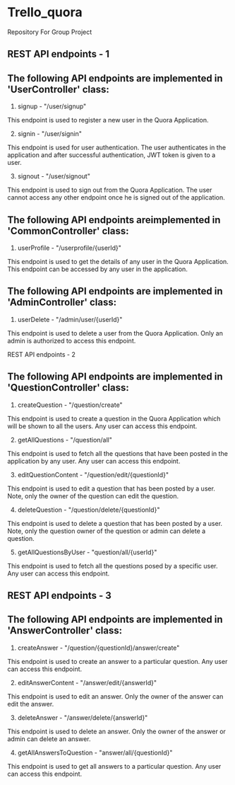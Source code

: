 # Trello_quora
Repository For Group Project

REST API endpoints - 1
------------------------------------------------------------------------------------------------------------------------------
The following API endpoints are implemented in 'UserController' class:
------------------------------------------------------------------------------------------------------------------------------
1. signup - "/user/signup"

 This endpoint is used to register a new user in the Quora Application.

2. signin - "/user/signin"

This endpoint is used for user authentication. The user authenticates in the application and after successful authentication, JWT token is given to a user.

3. signout - "/user/signout"

This endpoint is used to sign out from the Quora Application. The user cannot access any other endpoint once he is signed out of the application.

The following API endpoints areimplemented in 'CommonController' class:
------------------------------------------------------------------------------------------------------------------------------
1. userProfile - "/userprofile/{userId}"

This endpoint is used to get the details of any user in the Quora Application. This endpoint can be accessed by any user in the application.

The following API endpoints are implemented in 'AdminController' class:
------------------------------------------------------------------------------------------------------------------------------
1. userDelete - "/admin/user/{userId}"

This endpoint is used to delete a user from the Quora Application. Only an admin is authorized to access this endpoint.

REST API endpoints - 2

The following API endpoints are implemented in 'QuestionController' class:
------------------------------------------------------------------------------------------------------------------------------
1. createQuestion - "/question/create"

This endpoint is used to create a question in the Quora Application which will be shown to all the users. Any user can access this endpoint.

2. getAllQuestions - "/question/all"

This endpoint is used to fetch all the questions that have been posted in the application by any user. Any user can access this endpoint.

3. editQuestionContent - "/question/edit/{questionId}"

This endpoint is used to edit a question that has been posted by a user. Note, only the owner of the question can edit the question.  


4. deleteQuestion - "/question/delete/{questionId}"

This endpoint is used to delete a question that has been posted by a user. Note, only the question owner of the question or admin can delete a question.

5. getAllQuestionsByUser - "question/all/{userId}"

This endpoint is used to fetch all the questions posed by a specific user. Any user can access this endpoint.

REST API endpoints - 3
------------------------------------------------------------------------------------------------------------------------------
The following API endpoints are implemented in 'AnswerController' class:
------------------------------------------------------------------------------------------------------------------------------
1. createAnswer - "/question/{questionId}/answer/create"

This endpoint is used to create an answer to a particular question. Any user can access this endpoint.

2. editAnswerContent - "/answer/edit/{answerId}"

This endpoint is used to edit an answer. Only the owner of the answer can edit the answer.  

3. deleteAnswer - "/answer/delete/{answerId}"

This endpoint is used to delete an answer. Only the owner of the answer or admin can delete an answer.

4. getAllAnswersToQuestion - "answer/all/{questionId}"

This endpoint is used to get all answers to a particular question. Any user can access this endpoint.






